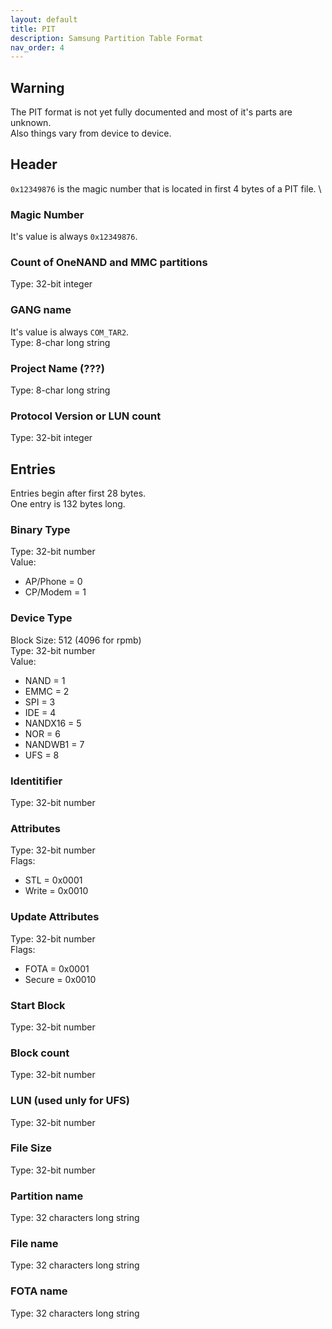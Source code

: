 ```yaml
---
layout: default
title: PIT
description: Samsung Partition Table Format
nav_order: 4
---
```


## Warning
The PIT format is not yet fully documented and most of it's parts are unknown. \
Also things vary from device to device.

## Header
`0x12349876` is the magic number that is located in first 4 bytes of a PIT file. \
### Magic Number
It's value is always `0x12349876`.
### Count of OneNAND and MMC partitions
Type: 32-bit integer
### GANG name
It's value is always `COM_TAR2`. \
Type: 8-char long string
### Project Name (???)
Type: 8-char long string
### Protocol Version or LUN count
Type: 32-bit integer

## Entries
Entries begin after first 28 bytes. \
One entry is 132 bytes long.
### Binary Type
Type: 32-bit number \
Value: 
* AP/Phone = 0
* CP/Modem = 1

### Device Type
Block Size: 512 (4096 for rpmb) \
Type: 32-bit number \
Value:
* NAND = 1
* EMMC = 2
* SPI = 3
* IDE = 4
* NANDX16 = 5
* NOR = 6
* NANDWB1 = 7
* UFS = 8

### Identitifier
Type: 32-bit number

### Attributes
Type: 32-bit number \
Flags:
* STL = 0x0001
* Write = 0x0010

### Update Attributes
Type: 32-bit number \
Flags:
* FOTA = 0x0001
* Secure = 0x0010

### Start Block
Type: 32-bit number
### Block count
Type: 32-bit number
### LUN (used unly for UFS)
Type: 32-bit number
### File Size
Type: 32-bit number
### Partition name
Type: 32 characters long string
### File name
Type: 32 characters long string
### FOTA name
Type: 32 characters long string
